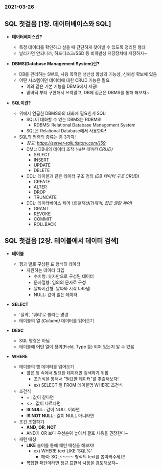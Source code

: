 ### 2021-03-26

## SQL 첫걸음 [1장. 데이터베이스와 SQL]
- __데이터베이스란?__
    - 특정 데이터를 확인하고 싶을 때 간단하게 찾아낼 수 있도록 정리된 형태
    - 날라가면 안되니까, 하드디스크/SSD 등 비휘발성 저장장치에 저장하자~

- __DBMS(Database Management System)란?__
    - DB를 관리하는 SW로, 사용 목적은 생산성 향상과 기능성, 신뢰성 확보에 있음
    - 어떤 시스템이던 데이터에 대한 CRUD 기능은 필요
        - 이와 같은 기본 기능을 DBMS에서 제공!
        - 밑바닥 부터 구현해서 쓰지말고, DB에 접근은 DBMS를 통해 해보자~

- __SQL이란?__
    - 위에서 언급한 DBMS와의 대화에 필요한게 SQL!
        - SQL이 대화할 수 있는 DBMS는 RDBMS!
            - RDBMS: Relational Database Management System
        - SQL은 Relational Database에서 사용한다!
    - SQL의 명령의 종류는 총 3가지!
        - *참고: https://server-talk.tistory.com/159*
        - DML: DB내의 데이터 조작 *(내부 데이터 CRUD)*
            - SELECT
            - INSERT
            - UPDATE
            - DELETE
        - DDL: 테이블과 같은 데이터 구조 정의 *(DB 데이터 구조 CRUD)*
            - CREATE
            - ALTER
            - DROP
            - TRUNCATE
        - DCL: 데이터베이스 제어 *(트랜잭션(?)제어, 접근 권한 제어)*
            - GRANT
            - REVOKE
            - COMMIT
            - ROLLBACK

## SQL 첫걸음 [2장. 테이블에서 데이터 검색]
- __테이블__
    - 행과 열로 구성된 표 형식의 데이터
        - 지원하는 데이터 타입
            - 수치형: 숫자만으로 구성된 데이터
            - 문자열형: 임의의 문자로 구성
            - 날짜시간형: 날짜와 시각 나타냄
            - NULL: 값이 없는 데이터

- __SELECT__
    - '질의', '쿼리'로 불리는 명령
    - 테이블의 열 *(Column)* 데이터를 읽어오기

- __DESC__
    - SQL 명령은 아님
    - 테이블에 어떤 열이 정의(Field, Type 등) 되어 있는지 알 수 있음

- __WHERE__
    - 테이블의 행 데이터를 읽어오기
        - 많은 행 속에서 필요한 데이터만 검색하기 위함
            - 조건식을 통해서 "필요한 데이터"를 추출해보자!
            - ex) SELECT 열 FROM 테이블명 WHERE 조건식
    - 조건식
        - = : 값이 같다면
        - <> : 값이 다르다면
        - __IS NULL__ : 값이 NULL 이라면
        - __IS NOT NULL__ : 값이 NULL 아니라면
    - 조건 조합하기
        - __AND__, __OR__, __NOT__
        - AND가 OR 보다 우선순위 높아서 괄호 사용을 권장한다~
    - 패턴 매칭
        - __LIKE__ 술어를 통해 패턴 매칭을 해보자!
            - ex) WHERE text LIKE 'SQL%'
                - 해석: SQL~~~~~ 형식의 text를 뽑아와주세요!
        - 복잡한 패턴이라면 정규 표현식 사용을 검토해보자~

